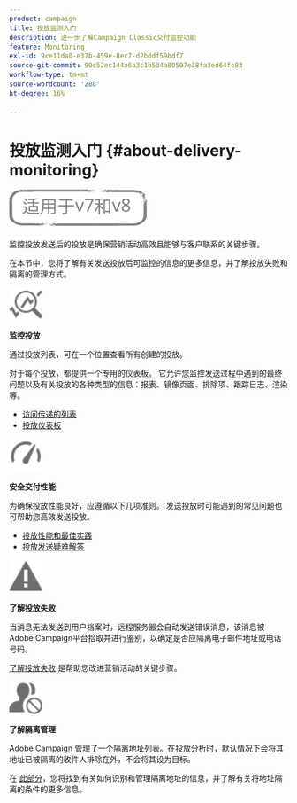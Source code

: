 ```yaml
---
product: campaign
title: 投放监测入门
description: 进一步了解Campaign Classic交付监控功能
feature: Monitoring
exl-id: 9ce11da0-e37b-459e-8ec7-d2bddf59bdf7
source-git-commit: 90c52ec144a6a3c1b534a80507e38fa3ed64fc83
workflow-type: tm+mt
source-wordcount: '288'
ht-degree: 16%

---
```


# 投放监测入门 {#about-delivery-monitoring}

![](../../assets/common.svg)

监控投放发送后的投放是确保营销活动高效且能够与客户联系的关键步骤。

在本节中，您将了解有关发送投放后可监控的信息的更多信息，并了解投放失败和隔离的管理方式。

<img src="assets/do-not-localize/icon_monitor.svg" width="60px">

**监控投放**

通过投放列表，可在一个位置查看所有创建的投放。

对于每个投放，都提供一个专用的仪表板。 它允许您监控发送过程中遇到的最终问题以及有关投放的各种类型的信息：报表、镜像页面、排除项、跟踪日志、渲染等。

* [访问传递的列表](list-of-deliveries.md)
* [投放仪表板](delivery-dashboard.md)

<img src="assets/do-not-localize/icon_guidelines.svg" width="60px">

**安全交付性能**

为确保投放性能良好，应遵循以下几项准则。 发送投放时可能遇到的常见问题也可帮助您高效发送投放。

* [投放性能和最佳实践](delivery-performances.md)
* [投放发送疑难解答](delivery-troubleshooting.md)

<img src="assets/do-not-localize/icon_failure.svg" width="60px">

**了解投放失败**

当消息无法发送到用户档案时，远程服务器会自动发送错误消息，该消息被Adobe Campaign平台拾取并进行鉴别，以确定是否应隔离电子邮件地址或电话号码。

[了解投放失败](understanding-delivery-failures.md) 是帮助您改进营销活动的关键步骤。

<img src="assets/do-not-localize/icon_quarantine.svg" width="60px">

**了解隔离管理**

Adobe Campaign 管理了一个隔离地址列表。在投放分析时，默认情况下会将其地址已被隔离的收件人排除在外，不会将其设为目标。

在 [此部分](understanding-quarantine-management.md)，您将找到有关如何识别和管理隔离地址的信息，并了解有关将地址隔离的条件的更多信息。
